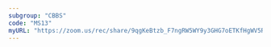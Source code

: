 ```yaml
---
subgroup: "CBBS"
code: "MS13"
myURL: "https://zoom.us/rec/share/9qgKeBtzb_F7ngRW5WY9y3GHG7oETKfHgWV5RbU2eGR_kaCLayeVp7sGN7spoTYK.EjfNU6lCWPxBW0er?startTime=1623859135000"
---
```

